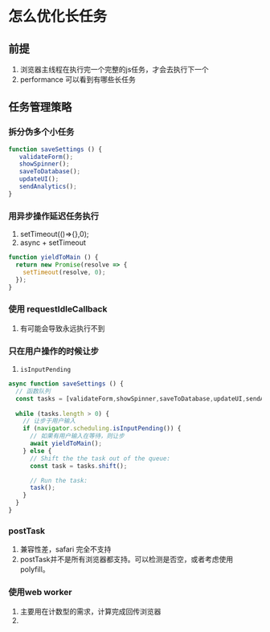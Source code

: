 # 怎么优化长任务

## 前提
1. 浏览器主线程在执行完一个完整的js任务，才会去执行下一个
2. performance 可以看到有哪些长任务

## 任务管理策略

### 拆分伪多个小任务
```js
function saveSettings () {
   validateForm();
   showSpinner();
   saveToDatabase();
   updateUI();
   sendAnalytics();
}
```


### 用异步操作延迟任务执行

1. setTimeout(()=>{},0);
2. async + setTimeout
   
```js
function yieldToMain () {
  return new Promise(resolve => {
    setTimeout(resolve, 0);
  });
}
```

### 使用 requestIdleCallback
1. 有可能会导致永远执行不到

### 只在用户操作的时候让步

1. `isInputPending`
```js
async function saveSettings () {
  // 函数队列
  const tasks = [validateForm,showSpinner,saveToDatabase,updateUI,sendAnalytics  ];
  
  while (tasks.length > 0) {
    // 让步于用户输入
    if (navigator.scheduling.isInputPending()) {
      // 如果有用户输入在等待，则让步
      await yieldToMain();
    } else {
      // Shift the the task out of the queue:
      const task = tasks.shift();

      // Run the task:
      task();
    }
  }
}
```

### postTask
1. 兼容性差，safari 完全不支持
2. postTask并不是所有浏览器都支持。可以检测是否空，或者考虑使用polyfill。


### 使用web worker

1. 主要用在计数型的需求，计算完成回传浏览器
2. 